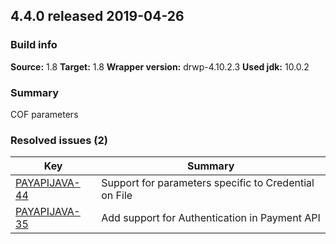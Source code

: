 ## 4.4.0 released 2019-04-26 
### Build info 
**Source:** 1.8 
**Target:** 1.8 
**Wrapper version:** drwp-4.10.2.3 
**Used jdk:** 10.0.2

### Summary 
COF parameters
### Resolved issues (2) 
|Key|Summary| 
|---|---|
|[PAYAPIJAVA-44](https://jira.int.payments.worldline.com/browse/PAYAPIJAVA-44)|Support for parameters specific to Credential on File|
|[PAYAPIJAVA-35](https://jira.int.payments.worldline.com/browse/PAYAPIJAVA-35)|Add support for Authentication in Payment API|
